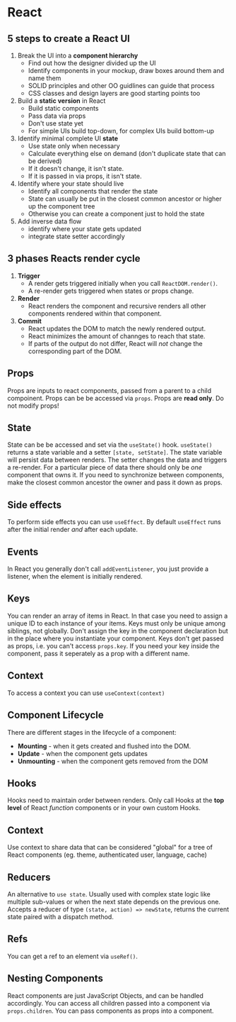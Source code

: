 # React

## 5 steps to create a React UI

1. Break the UI into a **component hierarchy**
   - Find out how the designer divided up the UI
   - Identify components in your mockup, draw boxes around them and name them
   - SOLID principles and other OO guidlines can guide that process
   - CSS classes and design layers are good starting points too
2. Build a **static version** in React
   - Build static components
   - Pass data via props
   - Don't use state yet
   - For simple UIs build top-down, for complex UIs build bottom-up
3. Identify minimal complete UI **state**
   - Use state only when necessary
   - Calculate everything else on demand (don't duplicate state that can be derived)
   - If it doesn't change, it isn't state.
   - If it is passed in via props, it isn't state.
4. Identify where your state should live
   - Identify all components that render the state
   - State can usually be put in the closest common ancestor or higher up the component tree
   - Otherwise you can create a component just to hold the state
5. Add inverse data flow
   - identify where your state gets updated
   - integrate state setter accordingly

## 3 phases Reacts render cycle

1. **Trigger**
   - A render gets triggered initially when you call `ReactDOM.render()`.
   - A re-render gets triggered when states or props change.
2. **Render**
   - React renders the component and recursive renders all other components rendered within that component.
3. **Commit**
   - React updates the DOM to match the newly rendered output.
   - React minimizes the amount of channges to reach that state.
   - If parts of the output do not differ, React will _not_ change the corresponding part of the DOM.

## Props

Props are inputs to react components, passed from a parent to a child compoinent.
Props can be be accessed via `props`.
Props are **read only**. Do not modify props!

## State

State can be be accessed and set via the `useState()` hook.
`useState()` returns a state variable and a setter `[state, setState]`.
The state variable will persist data between renders.
The setter changes the data and triggers a re-render.
For a particular piece of data there should only be _one_ component that owns it.
If you need to synchronize between components, make the closest common ancestor the owner and pass it down as props.

## Side effects

To perform side effects you can use `useEffect`.
By default `useEffect` runs after the initial render _and_ after each update.

## Events

In React you generally don't call `addEventListener`, you just provide a listener, when the element is initially rendered.

## Keys

You can render an array of items in React. In that case you need to assign a unique ID to each instance of your items.
Keys must only be unique among siblings, not globally.
Don't assign the key in the component declaration but in the place where you instantiate your component.
Keys don't get passed as props, i.e. you can't access `props.key`. If you need your key inside the component, pass it seperately as a prop with a different name.

## Context

To access a context you can use `useContext(context)`

## Component Lifecycle

There are different stages in the lifecycle of a component:

- **Mounting** - when it gets created and flushed into the DOM.
- **Update** - when the component gets updates
- **Unmounting** - when the component gets removed from the DOM

## Hooks

Hooks need to maintain order between renders.
Only call Hooks at the **top level** of React _function_ components or in your own custom Hooks.

## Context

Use context to share data that can be considered "global" for a tree of React components (eg. theme, authenticated user, language, cache)

## Reducers

An alternative to `use state`. Usually used with complex state logic like multiple sub-values or when the next state depends on the previous one.
Accepts a reducer of type `(state, action) => newState`, returns the current state paired with a dispatch method.

## Refs

You can get a ref to an element via `useRef()`.

## Nesting Components

React components are just JavaScript Objects, and can be handled accordingly.
You can access all children passed into a component via `props.children`.
You can pass components as props into a component.
